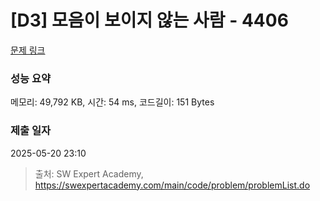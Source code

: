 # [D3] 모음이 보이지 않는 사람 - 4406 

[문제 링크](https://swexpertacademy.com/main/code/problem/problemDetail.do?contestProbId=AWNcD_66pUEDFAV8) 

### 성능 요약

메모리: 49,792 KB, 시간: 54 ms, 코드길이: 151 Bytes

### 제출 일자

2025-05-20 23:10



> 출처: SW Expert Academy, https://swexpertacademy.com/main/code/problem/problemList.do